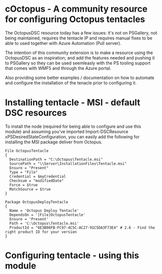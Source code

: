 # cOctopus - A community resource for configuring Octopus tentacles 

The OctopusDSC resource today has a few issues: it's not on PSGallery, not being maintained, requires the tentacle IP and requires manual fixes to be able to used together with Azure Automation (Pull server). 

The intention of this community extension is to make a resource using  the OctopusDSC as an inspiration; and add the features needed and pushing it to PSGallery so they can be used seemleasly with the PS tooling support that comes with WMF5 and through the Azure portal. 

Also providing some better examples / documentation on how to automate and configure the installation of the tenacle prior to configuring it. 

# Installing tentacle - MSI - default DSC resources 
To install the node (required for being able to configure and use this module) and assuming you've imported Import-DSCResource xPSDesiredStateConfiguration, you can easily add the following for installing the MSI package deliver from Octopus. 

    File OctopusTentacle 
    {
      DestinationPath = "C:\Octopus\Tentacle.msi"
      SourcePath = "\\Server\InstallationFiles\Tentacle.msi"
      Ensure = "Present"
      Type = "File"
      Credential = $myCredential
      Checksum = "modifiedDate"
      Force = $true
      MatchSource = $true
    }
      
    Package OctopusDeployTentacle
    { 
      Name = 'Octopus Deploy Tentacle' 
      DependsOn = '[File]OctopusTentacle'
      Ensure = 'Present' 
      Path = 'C:\Octopus\Tentacle.msi' 
      ProductId = "6E3B06FB-FC97-4C5C-AC27-91C5DA3F73E4" # 2.6 - Find the right product ID for your version
    }

# Configuring tentacle - using this module

